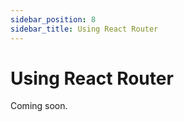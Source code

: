 ```yaml
---
sidebar_position: 8
sidebar_title: Using React Router
---
```


# Using React Router

Coming soon.
